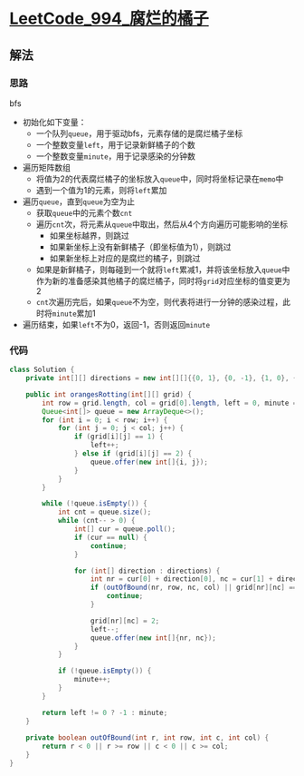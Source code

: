 # [LeetCode_994_腐烂的橘子](https://leetcode.cn/problems/rotting-oranges)
## 解法
### 思路
bfs
- 初始化如下变量：
  - 一个队列`queue`，用于驱动bfs，元素存储的是腐烂橘子坐标
  - 一个整数变量`left`，用于记录新鲜橘子的个数
  - 一个整数变量`minute`，用于记录感染的分钟数
- 遍历矩阵数组
  - 将值为2的代表腐烂橘子的坐标放入`queue`中，同时将坐标记录在`memo`中
  - 遇到一个值为1的元素，则将`left`累加
- 遍历`queue`，直到`queue`为空为止
  - 获取`queue`中的元素个数`cnt`
  - 遍历`cnt`次，将元素从`queue`中取出，然后从4个方向遍历可能影响的坐标
    - 如果坐标越界，则跳过
    - 如果新坐标上没有新鲜橘子（即坐标值为1），则跳过
    - 如果新坐标上对应的是腐烂的橘子，则跳过
  - 如果是新鲜橘子，则每碰到一个就将`left`累减1，并将该坐标放入`queue`中作为新的准备感染其他橘子的腐烂橘子，同时将`grid`对应坐标的值变更为2
  - `cnt`次遍历完后，如果`queue`不为空，则代表将进行一分钟的感染过程，此时将`minute`累加1
- 遍历结束，如果`left`不为0，返回-1，否则返回`minute`
### 代码
```java
class Solution {
    private int[][] directions = new int[][]{{0, 1}, {0, -1}, {1, 0}, {-1, 0}};

    public int orangesRotting(int[][] grid) {
        int row = grid.length, col = grid[0].length, left = 0, minute = 0;
        Queue<int[]> queue = new ArrayDeque<>();
        for (int i = 0; i < row; i++) {
            for (int j = 0; j < col; j++) {
                if (grid[i][j] == 1) {
                    left++;
                } else if (grid[i][j] == 2) {
                    queue.offer(new int[]{i, j});
                }
            }
        }

        while (!queue.isEmpty()) {
            int cnt = queue.size();
            while (cnt-- > 0) {
                int[] cur = queue.poll();
                if (cur == null) {
                    continue;
                }

                for (int[] direction : directions) {
                    int nr = cur[0] + direction[0], nc = cur[1] + direction[1];
                    if (outOfBound(nr, row, nc, col) || grid[nr][nc] == 0 || grid[nr][nc] == 2) {
                        continue;
                    }

                    grid[nr][nc] = 2;
                    left--;
                    queue.offer(new int[]{nr, nc});
                }
            }

            if (!queue.isEmpty()) {
                minute++;
            }
        }

        return left != 0 ? -1 : minute;
    }
    
    private boolean outOfBound(int r, int row, int c, int col) {
        return r < 0 || r >= row || c < 0 || c >= col; 
    }
}
```